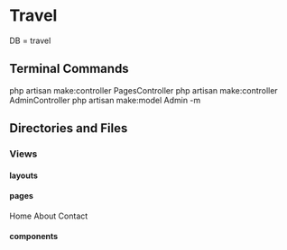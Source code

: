 # Travel

DB = travel

## Terminal Commands
php artisan make:controller PagesController
php artisan make:controller AdminController
 php artisan make:model Admin -m

## Directories and Files

### Views

#### layouts
#### pages
Home
About
Contact
#### components
